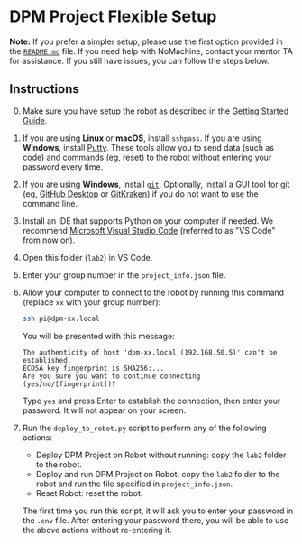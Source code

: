 # DPM Project Flexible Setup

**Note:** If you prefer a simpler setup, please use the first option
provided in the [`README.md`](README.md) file.
If you need help with NoMachine, contact your mentor TA for assistance.
If you still have issues, you can follow the steps below.

## Instructions

0. Make sure you have setup the robot as described in the
[Getting Started Guide](https://mcgill-dpm.github.io/website/GettingStarted-F21#connecting-to-the-brick).
1. If you are using **Linux** or **macOS**, install `sshpass`.
   If you are using **Windows**, install
   [Putty](https://www.chiark.greenend.org.uk/~sgtatham/putty/latest.html).
   These tools allow you to send data (such as code) and commands (eg, reset)
   to the robot without entering your password every time.
2. If you are using **Windows**, install [`git`](https://git-scm.com/downloads).
   Optionally, install a GUI tool for git (eg,
   [GitHub Desktop](https://desktop.github.com/) or
   [GitKraken](https://www.gitkraken.com/)) if you do not want to use the
    command line.
3. Install an IDE that supports Python on your computer if needed.
   We recommend [Microsoft Visual Studio Code](https://code.visualstudio.com/)
   (referred to as "VS Code" from now on).
4. Open this folder (`lab2`) in VS Code.
5. Enter your group number in the `project_info.json` file.
6. Allow your computer to connect to the robot by running this command (replace `xx` with your group number):

   ```bash
   ssh pi@dpm-xx.local
   ```

   You will be presented with this message:

   ```
   The authenticity of host 'dpm-xx.local (192.168.50.5)' can't be established.
   ECDSA key fingerprint is SHA256:...
   Are you sure you want to continue connecting (yes/no/[fingerprint])?
   ```

   Type `yes` and press Enter to establish the connection, then enter your password.
   It will not appear on your screen.
7. Run the `deploy_to_robot.py` script to perform any of the following actions:
   - Deploy DPM Project on Robot without running: copy the `lab2` folder to the robot.
   - Deploy and run DPM Project on Robot: copy the `lab2` folder to the robot
   and run the file specified in `project_info.json`.
   - Reset Robot: reset the robot.

   The first time you run this script, it will ask you to enter your 
   password in the `.env` file. After entering your password there, you
   will be able to use the above actions without re-entering it.
